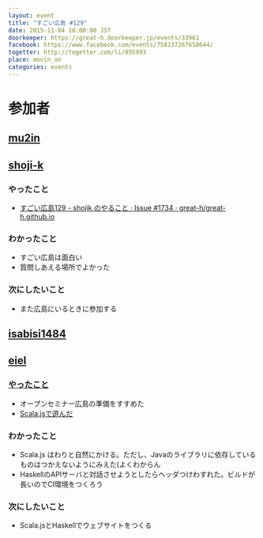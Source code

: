 ```yaml
---
layout: event
title: "すごい広島 #129"
date: 2015-11-04 18:00:00 JST
doorkeeper: https://great-h.doorkeeper.jp/events/33961
facebook: https://www.facebook.com/events/758137267650644/
togetter: http://togetter.com/li/895993
place: movin_on
categories: events
---
```


# 参加者


## [mu2in](http://twitter.com/mu2in)


## [shoji-k](https://github.com/shoji-k)

### やったこと

* [すごい広島129 - shojik のやること · Issue #1734 · great-h/great-h.github.io](https://github.com/great-h/great-h.github.io/issues/1734)

### わかったこと

* すごい広島は面白い
* 質問しあえる場所でよかった

### 次にしたいこと

* また広島にいるときに参加する

## [isabisi1484](http://twitter.com/isabisi1484)


## [eiel](http://eiel.info/)

### [やったこと](https://github.com/great-h/great-h.github.io/issues/1735)

* オープンセミナー広島の準備をすすめた
* [Scala.jsで遊んだ](https://gist.github.com/eiel/45cf223a33d620d6a5c2)

### わかったこと

* Scala.js はわりと自然にかける。ただし、Javaのライブラリに依存しているものはつかえないようにみえた(よくわからん
* HaskellのAPIサーバと対話させようとしたらヘッダつけわすれた。ビルドが長いのでCI環境をつくろう

### 次にしたいこと

* Scala.jsとHaskellでウェブサイトをつくる
